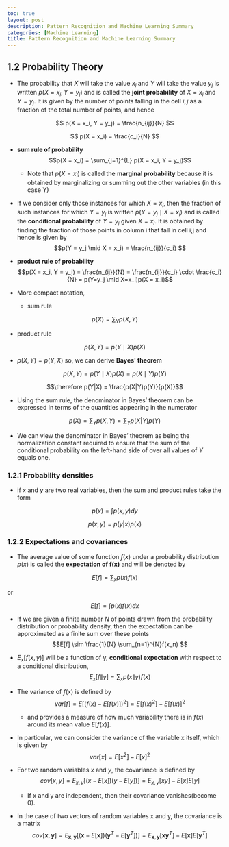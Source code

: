 ```yaml
---
toc: true
layout: post
description: Pattern Recognition and Machine Learning Summary
categories: [Machine Learning]
title: Pattern Recognition and Machine Learning Summary
---
```


## 1.2 Probability Theory

- The probability that $X$ will take the value $x_i$ and $Y$ will take the value $y_j$ is
written $p(X = x_i, Y = y_j)$ and is called the **joint probability** of $X = x_i$ and
$Y = y_j$. It is given by the number of points falling in the cell $i,j$ as a fraction of the
total number of points, and hence

$$ p(X = x_i, Y = y_j) = \frac{n_{ij}}{N} $$

$$ p(X = x_i) = \frac{c_i}{N} $$

- **sum rule of probability** $$p(X = x_i) = \sum_{j=1}^{L} p(X = x_i, Y = y_j)$$
  - Note that $p(X = x_i)$ is called the **marginal probability** because it is obtained by marginalizing or summing out the other variables (in this case Y)


- If we consider only those instances for which $X = x_i$, then the fraction of
such instances for which $Y = y_j$ is written $p(Y = y_j \mid X = x_i)$ and is called the
**conditional probability** of $Y = y_j$ given $X = x_i$. It is obtained by finding the
fraction of those points in column i that fall in cell i,j and hence is given by $$p(Y = y_j  \mid X = x_i) = \frac{n_{ij}}{c_i} $$

- **product rule of probability** $$p(X = x_i, Y = y_j) = \frac{n_{ij}}{N} = \frac{n_{ij}}{c_i} \cdot \frac{c_i}{N} = p(Y=y_j \mid X=x_i)p(X = x_i)$$

- More compact notation,
  - sum rule 

$$p(X) = \sum_Y p(X,Y)$$

  - product rule 

$$p(X,Y) = p(Y \mid X)p(X)$$

  - $p(X,Y) = p(Y,X)$ so, we can derive **Bayes' theorem** 

$$p(X,Y) = p(Y \mid X)p(X) = p(X \mid Y)p(Y)$$ 

$$\therefore p(Y|X) = \frac{p(X|Y)p(Y)}{p(X)}$$

- Using the sum rule, the denominator in Bayes’ theorem can be expressed in terms of the quantities appearing in the numerator 

$$p(X) = \sum_Y p(X,Y) = \sum_Y p(X|Y)p(Y)$$ 

  - We can view the denominator in Bayes’ theorem as being the normalization constant
required to ensure that the sum of the conditional probability on the left-hand side of over all values of $Y$ equals one. 

### 1.2.1 Probability densities

- if $x$ and $y$ are two real variables, then the sum and product rules take the form 

$$p(x) = \int p(x, y) dy$$ 

$$p(x, y) = p(y|x)p(x)$$

### 1.2.2 Expectations and covariances

- The average value of some function $f(x)$ under a probability distribution $p(x)$ is called the **expectation of f(x)** and will be denoted by 

$$E[f] = \sum_x p(x) f(x)$$ 

or 

$$E[f] = \int p(x) f(x) dx $$

- If we are given a finite number $N$ of points drawn from the probability distribution or probability density, then the expectation can be approximated as a finite sum over these points $$E[f] \sim \frac{1}{N} \sum_{n=1}^{N}f(x_n) $$
- $E_x[f(x, y)]$ will be a function of y, **conditional expectation** with respect to a conditional distribution, $$E_x[f \| y] = \sum_x p(x \| y)f(x)$$

- The variance of $f(x)$ is defined by $$var[f] = E[(f(x) - E[f(x)])^2] = E[f(x)^2] - E[f(x)]^2$$
  - and provides a measure of how much variability there is in $f(x)$ around its mean
value $E[f(x)]$. 

- In particular, we can consider the variance of the variable x itself, which is given by $$var[x] = E[x^2] - E[x]^2 $$
- For two random variables $x$ and $y$, the covariance is defined by $$cov[x,y] = E_{x,y}[(x-E[x])(y-E[y])] = E_{x,y}[xy] - E[x]E[y]$$
  -  If x and y are independent, then their covariance vanishes(become 0).
  
- In the case of two vectors of random variables x and y, the covariance is a matrix $$cov[\textbf{x},\textbf{y}] = E_{\textbf{x},\textbf{y}} [(\textbf{x} - E[\textbf{x}])(\textbf{y}^T -E[\textbf{y}^T])] = E_{\textbf{x},\textbf{y}}[\textbf{x}\textbf{y}^T] - E[\textbf{x}]E[\textbf{y}^T]$$
